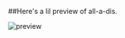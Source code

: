 ##Here's a lil preview of all-a-dis.

![preview](https://raw.github.com/stephenplusplus/dots/master/preview.png)